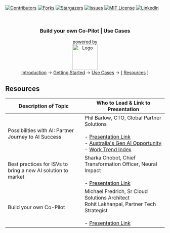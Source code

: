 <a id="readme-top"></a>

<!-- PROJECT SHIELDS -->
<!--
*** Using markdown "reference style" links for readability.
*** Reference links are enclosed in brackets [ ] instead of parentheses ( ).
*** See the bottom of this document for the declaration of the reference variables
*** for contributors-url, forks-url, etc. This is an optional, concise syntax you may use.
*** https://www.markdownguide.org/basic-syntax/#reference-style-links
-->

[![Contributors][contributors-shield]][contributors-url]
[![Forks][forks-shield]][forks-url]
[![Stargazers][stars-shield]][stars-url]
[![Issues][issues-shield]][issues-url]
[![MIT License][license-shield]][license-url]
[![LinkedIn][linkedin-shield]][linkedin-url]


<!-- PROJECT LOGO -->
<br />
<div align="center">
  <h3 align="center">
    Build your own Co-Pilot | Use Cases
  </h3>

  <p align="center">
    powered by
    <br />
    <a href="https://github.com/rohit-lakhanpal/build-your-own-copilot">
      <img src="docs/img/logo.png" alt="Logo" height="80">
    </a>
    <br />    
    <a href="README.md">Introduction</a>
    →
    <a href="GETTING-STARTED.md">Getting Started</a>
    →
    <a href="USE-CASES.md"><u>Use Cases</u></a>
    →
    [ <a href="RESOURCES.md"><u>Resources</u></a>  ]

  </p>
</div>

## Resources

| Description of Topic | Who to Lead & Link to Presentation |
|----------------------|-------------------------------------|
| Possibilities with AI: Partner Journey to AI Success | Phil Barlow, CTO, Global Partner Solutions<br /><br />- [Presentation Link](/docs/presentations/era-of-ai-possibilities.pdf) <br /> - [Australia's Gen AI Opportunity](https://techcouncil.com.au/wp-content/uploads/2023/07/230714-Australias-Gen-AI-Opportunity-Final-report-vF4.pdf) <br /> - [Work Trend Index](https://www.microsoft.com/en-us/worklab/work-trend-index/will-ai-fix-work) |
| Best practices for ISVs to bring a new AI solution to market | Sharka Chobot, Chief Transformation Officer, Neural Impact<br /><br />- [Presentation Link](/docs/presentations/ai-gtm-with-NeuralImpact-Sharka-Chobot.pdf) |
| Build your own Co-Pilot | Michael Fredrich, Sr Cloud Solutions Architect <br /> Rohit Lakhanpal, Partner Tech Strategist<br /><br />- [Presentation Link](/docs/presentations/build-your-copilot.pdf) |






<!-- MARKDOWN LINKS & IMAGES -->
<!-- https://www.markdownguide.org/basic-syntax/#reference-style-links -->
[contributors-shield]: https://img.shields.io/github/contributors/rohit-lakhanpal/build-your-own-copilot.svg?style=for-the-badge
[contributors-url]: https://github.com/rohit-lakhanpal/build-your-own-copilot/graphs/contributors
[forks-shield]: https://img.shields.io/github/forks/rohit-lakhanpal/build-your-own-copilot.svg?style=for-the-badge
[forks-url]: https://github.com/rohit-lakhanpal/build-your-own-copilot/network/members
[stars-shield]: https://img.shields.io/github/stars/rohit-lakhanpal/build-your-own-copilot.svg?style=for-the-badge
[stars-url]: https://github.com/rohit-lakhanpal/build-your-own-copilot/stargazers
[issues-shield]: https://img.shields.io/github/issues/rohit-lakhanpal/build-your-own-copilot.svg?style=for-the-badge
[issues-url]: https://github.com/rohit-lakhanpal/build-your-own-copilot/issues
[license-shield]: https://img.shields.io/github/license/rohit-lakhanpal/build-your-own-copilot.svg?style=for-the-badge
[license-url]: https://github.com/rohit-lakhanpal/build-your-own-copilot/blob/master/LICENSE.txt
[linkedin-shield]: https://img.shields.io/badge/-LinkedIn-black.svg?style=for-the-badge&logo=linkedin&colorB=555
[linkedin-url]: https://www.linkedin.com/in/rohitlakhanpal



